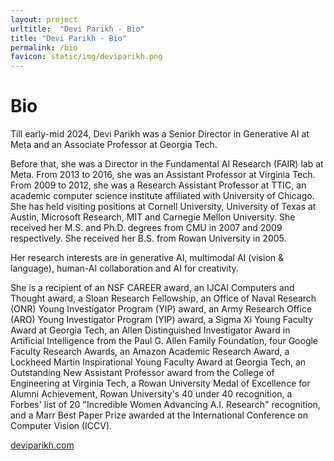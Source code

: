 ```yaml
---
layout: project
urltitle:  "Devi Parikh - Bio"
title: "Devi Parikh - Bio"
permalink: /bio
favicon: static/img/deviparikh.png
---
```


# Bio

Till early-mid 2024, Devi Parikh was a Senior Director in Generative AI at Meta and an Associate Professor at Georgia Tech. 

Before that, she was a Director in the Fundamental AI Research (FAIR) lab at Meta. From 2013 to 2016, she was an Assistant Professor at Virginia Tech. From 2009 to 2012, she was a Research Assistant Professor at TTIC, an academic computer science institute affiliated with University of Chicago. She has held visiting positions at Cornell University, University of Texas at Austin, Microsoft Research, MIT and Carnegie Mellon University. She received her M.S. and Ph.D. degrees from CMU in 2007 and 2009 respectively. She received her B.S. from Rowan University in 2005. 

Her research interests are in generative AI, multimodal AI (vision & language), human-AI collaboration and AI for creativity.

 <!-- Her research interests include computer vision and AI in general and visual recognition problems in particular. Her recent work involves exploring problems at the intersection of vision and language, and leveraging human-machine collaboration for building smarter machines. She has also worked on other topics such as ensemble of classifiers, data fusion, inference in probabilistic models, 3D reassembly, barcode segmentation, computational photography, interactive computer vision, contextual reasoning, hierarchical representations of images, and human-debugging. -->

She is a recipient of an NSF CAREER award, an IJCAI Computers and Thought award, a Sloan Research Fellowship, an Office of Naval Research (ONR) Young Investigator Program (YIP) award, an Army Research Office (ARO) Young Investigator Program (YIP) award, a Sigma Xi Young Faculty Award at Georgia Tech, an Allen Distinguished Investigator Award in Artificial Intelligence from the Paul G. Allen Family Foundation, four Google Faculty Research Awards, an Amazon Academic Research Award, a Lockheed Martin Inspirational Young Faculty Award at Georgia Tech, an Outstanding New Assistant Professor award from the College of Engineering at Virginia Tech, a Rowan University Medal of Excellence for Alumni Achievement, Rowan University's 40 under 40 recognition, a Forbes' list of 20 "Incredible Women Advancing A.I. Research" recognition, and a Marr Best Paper Prize awarded at the International Conference on Computer Vision (ICCV).

[deviparikh.com](https://deviparikh.com)